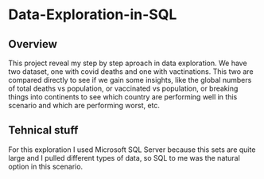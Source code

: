 # Data-Exploration-in-SQL
## Overview

This project reveal my step by step aproach in data exploration. We have two dataset, one with covid deaths and one with vactinations.
This two are compared directly to see if we gain some insights, like the global numbers of total deaths vs population, or vaccinated vs population, or breaking things into continents to see which country are performing well in this scenario and which are performing worst, etc.
## Tehnical stuff
For this exploration I used Microsoft SQL Server because this sets are quite large and I pulled different types of data, so SQL to me was the natural option in this scenario.

